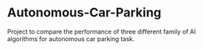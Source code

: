 # Autonomous-Car-Parking
Project to compare the performance of three different family of AI algorithms for autonomous car parking task.
